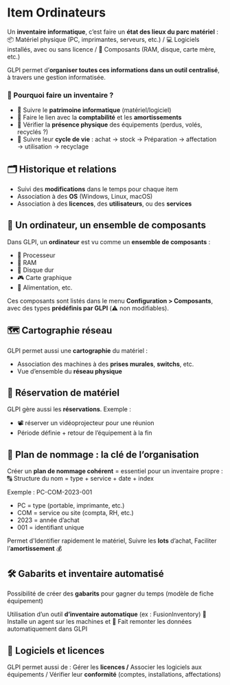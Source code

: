 # Item Ordinateurs


Un **inventaire informatique**, c’est faire un **état des lieux du parc matériel** : 📦 Matériel physique (PC, imprimantes, serveurs, etc.) / 💻 Logiciels installés, avec ou sans licence / 🧰 Composants (RAM, disque, carte mère, etc.)

GLPI permet d’**organiser toutes ces informations dans un outil centralisé**, à travers une gestion informatisée.



### **🧠 Pourquoi faire un inventaire ?**

- 🧮 Suivre le **patrimoine informatique** (matériel/logiciel)
- 💸 Faire le lien avec la **comptabilité** et les **amortissements**
- 📍 Vérifier la **présence physique** des équipements (perdus, volés, recyclés ?)
- 🔄 Suivre leur **cycle de vie** : achat → stock → Préparation → affectation → utilisation → recyclage



## **🗂️ Historique et relations**

- Suivi des **modifications** dans le temps pour chaque item
- Association à des **OS** (Windows, Linux, macOS)
- Association à des **licences**, des **utilisateurs**, ou des **services**



## **🧩 Un ordinateur, un ensemble de composants**

Dans GLPI, un **ordinateur** est vu comme un **ensemble de composants** : 
- 🧠 Processeur
- 📏 RAM
- 💾 Disque dur
- 🎮 Carte graphique
- 🔌 Alimentation, etc.

Ces composants sont listés dans le menu **Configuration > Composants**, avec des types **prédéfinis par GLPI** (⚠️ non modifiables).



## **🗺️ Cartographie réseau**

GLPI permet aussi une **cartographie** du matériel : 
- Association des machines à des **prises murales**, **switchs**, etc. 
- Vue d’ensemble du **réseau physique**



## **📅 Réservation de matériel**

GLPI gère aussi les **réservations**. Exemple : 
- 📽️ réserver un vidéoprojecteur pour une réunion
- Période définie + retour de l’équipement à la fin



## **🧾 Plan de nommage : la clé de l’organisation**

Créer un **plan de nommage cohérent** = essentiel pour un inventaire propre : 🔠 Structure du nom = type + service + date + index

Exemple : PC-COM-2023-001 
- PC = type (portable, imprimante, etc.)
- COM = service ou site (compta, RH, etc.)
- 2023 = année d’achat
- 001 = identifiant unique

Permet d'Identifier rapidement le matériel, Suivre les **lots** d’achat, Faciliter l’**amortissement** 💰



## **🛠️ Gabarits et inventaire automatisé**

Possibilité de créer des **gabarits** pour gagner du temps (modèle de fiche équipement)

Utilisation d’un outil **d’inventaire automatique** (ex : FusionInventory) 🧩 Installe un agent sur les machines et 📡 Fait remonter les données automatiquement dans GLPI



## **🧷 Logiciels et licences**

GLPI permet aussi de : Gérer les **licences /** Associer les logiciels aux équipements / Vérifier leur **conformité** (comptes, installations, affectations)


